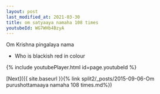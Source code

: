 ```yaml
---
layout: post
last_modified_at: 2021-03-30
title: om satyaaya namaha 108 times
youtubeId: WG7WHb4BzyA
---
```

 
 
Om Krishna pingalaya nama 
 
 -  Who is blackish red in colour 
 
  
 
  
 
 
 
 
 
 


{% include youtubePlayer.html id=page.youtubeId %}
 
[Next]({{ site.baseurl }}{% link  split2/_posts/2015-09-06-Om purushottamaaya namaha 108 times.md%})
 
